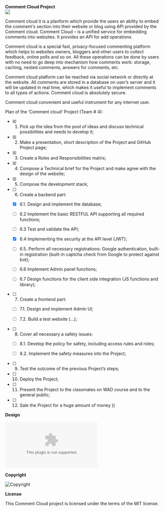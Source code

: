 <div align="left">
      <b>Comment Cloud Project</b><br>
      <img src="https://github.com/itmo-wad/CommentCloud/blob/master/Logo%20Comment%20cloud.png"><br>
</div>

Comment cloud it is a planform which provide the users an ability to embed the comment's section into their website or blog using API provided by the Comment cloud.
Comment Сloud – is a unified service for embedding comments into websites. It provides an API for add operations.

Comment cloud is a special fast, privacy-focused commenting platform which helps to websites owners, bloggers and other users to collect feedback, online polls and so on. All these operations can be done by users with no need to go deep into mechanism how comments work: storage, caching, nested comments, answers for comments, etc.

Comment cloud platform can be reached via social network or directly at the website. All comments are stored in a database on user’s server and it will be updated in real time, which makes it useful to implement comments to all types of actions. Comment cloud is absolutely secure.

Comment cloud convenient and useful instrument for any internet user.

Plan of the ‘Comment cloud’ Project (Team # 4):

- [x] 1.	Pick up the idea from the pool of ideas and discuss technical possibilities  and needs to develop it;
- [x] 2.	Make a presentation, short description of the Project and GitHub Project page;
- [x] 3.	Create a Roles and Responsibilities matrix; 
- [x] 4.	Compose a Technical brief for the Project and make agree with the design of the website;
- [x] 5.	Compose the development stack;
- [ ] 6.	Create a backend part:

    - [x]   6.1. Design and implement the database;

    - [ ]   6.2 Implement the basic RESTFUL API supporting all required functions;

    - [ ]   6.3 Test and validate the API;

    - [x]   6.4 Implementing the security at the API level (JWT);

    - [ ]  6.5. Perform all necessary registrations: Google authentication, built-in registration (built-in captcha check from Google to protect against bot);

    - [ ]   6.6 Implement Admin panel functions;

    - [ ]   6.7 Design functions for the client side integration (JS functions and library);

- [ ] 7.   Create a frontend part:

    - [ ]   7.1. Design and implement Admin UI;    

    - [ ]   7.2. Build a test website (...);
    
- [ ] 8.  Cover all necessary a safety issues:
   
    - [ ]   8.1. Develop the policy for safety, including access rules and roles;   

    - [ ]   8.2. Implement the safety measures into the Project;
         
- [ ] 9.  Test the outcome of the previous Project’s steps;
   
- [ ] 10. Deploy the Project;
- [ ] 11. Present the Project to the classmates on WAD course and to the general public;
- [ ] 12. Sale the Project for a huge amount of money ))

**Design**

![Design of the website](https://github.com/itmo-wad/CommentCloud/blob/master/Preliminary%20design%20of%20the%20website.docx)


**Copyright**

![Copyright](https://github.com/itmo-wad/CommentCloud/blob/master/Comment%20cloud.gif)

**License**

This Comment Cloud project is licensed under the terms of the MIT license.
